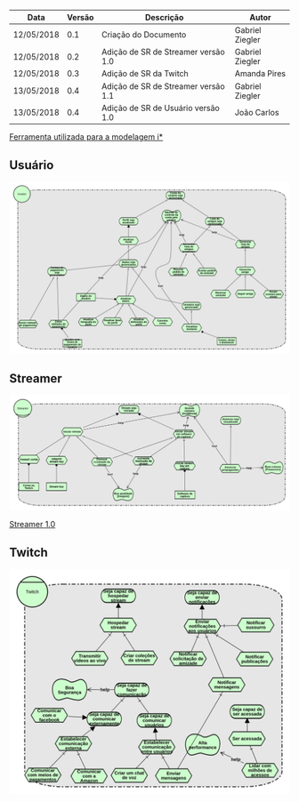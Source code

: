 |Data|Versão|Descrição|Autor|
|----|------|---------|-----|
|12/05/2018|0.1|Criação do Documento|Gabriel Ziegler|
|12/05/2018|0.2|Adição de SR de Streamer versão 1.0|Gabriel Ziegler|
|12/05/2018|0.3|Adição de SR da Twitch|Amanda Pires|
|13/05/2018|0.4|Adição de SR de Streamer versão 1.1|Gabriel Ziegler|
|13/05/2018|0.4|Adição de SR de Usuário versão 1.0|João Carlos|

[Ferramenta utilizada para a modelagem i*](http://www.cin.ufpe.br/~jhcp/pistar/)

## Usuário

[![Usuario](./images/iStar/strategic-rationale/Usuario.png)](./images/iStar/strategic-rationale/Usuario.png)

## Streamer

[![Streamer 1.1](./images/iStar/strategic-rationale/streamer-1.1.png)](./images/iStar/strategic-rationale/streamer-1.1.png)

[Streamer 1.0](./images/iStar/strategic-rationale/streamer-1.0.png)

## Twitch

[![Twitch](./images/iStar/strategic-rationale/twitch.png)](./images/iStar/strategic-rationale/twitch.png)
